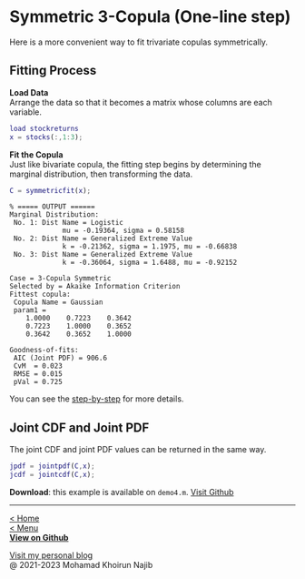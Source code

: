 # Symmetric 3-Copula (One-line step)

Here is a more convenient way to fit trivariate copulas symmetrically.

## Fitting Process

**Load Data**\
Arrange the data so that it becomes a matrix whose columns are each variable.
```matlab
load stockreturns
x = stocks(:,1:3);
```

**Fit the Copula**\
Just like bivariate copula, the fitting step begins by determining the marginal distribution, then transforming the data.

```matlab
C = symmetricfit(x);
```

```text
% ===== OUTPUT ======
Marginal Distribution: 
 No. 1: Dist Name = Logistic
             mu = -0.19364, sigma = 0.58158
 No. 2: Dist Name = Generalized Extreme Value
             k = -0.21362, sigma = 1.1975, mu = -0.66838
 No. 3: Dist Name = Generalized Extreme Value
             k = -0.36064, sigma = 1.6488, mu = -0.92152

Case = 3-Copula Symmetric
Selected by = Akaike Information Criterion
Fittest copula:
 Copula Name = Gaussian
 param1 = 
    1.0000    0.7223    0.3642
    0.7223    1.0000    0.3652
    0.3642    0.3652    1.0000

Goodness-of-fits:
 AIC (Joint PDF) = 906.6
 CvM  = 0.023
 RMSE = 0.015
 pVal = 0.725
```
You can see the [step-by-step](symmetric-3-copula.md) for more details.

## Joint CDF and Joint PDF

The joint CDF and joint PDF values can be returned in the same way.

```matlab
jpdf = jointpdf(C,x);
jcdf = jointcdf(C,x);
```

**Download**: this example is available on `demo4.m`. [Visit Github](https://github.com/mkhoirun-najiboi/mycopula)

---
[< Home](home.md)\
[< Menu](home.md#menu)\
[**View on Github**](https://github.com/mkhoirun-najiboi/mycopula)

[Visit my personal blog](https://emkanajib.blogspot.com/)\
@ 2021-2023 Mohamad Khoirun Najib
